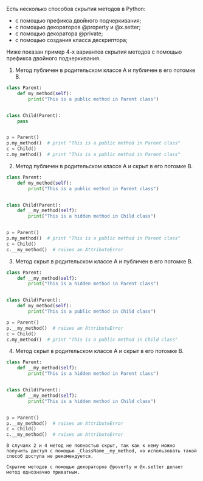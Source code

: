 Есть несколько способов скрытия методов в Python:
- с помощью префикса двойного подчеркивания;
- с помощью декораторов @property и @x.setter;
- c помощью декоратора @private;
- с помощью создания класса дескриптора;

Ниже показан пример 4-х вариантов скрытия методов с помощью префикса двойного подчеркивания.

1) Метод публичен в родительском классе А и публичен в его потомке B.

```python
class Parent:
    def my_method(self):
        print("This is a public method in Parent class")


class Child(Parent):
    pass


p = Parent()
p.my_method()  # print "This is a public method in Parent class"
c = Child()
c.my_method()  # print "This is a public method in Parent class"
```

2) Метод публичен в родительском классе А и скрыт в его потомке B.
```python
class Parent:
    def my_method(self):
        print("This is a public method in Parent class")


class Child(Parent):
    def __my_method(self):
        print("This is a hidden method in Child class")


p = Parent()
p.my_method()  # print "This is a public method in Parent class"
c = Child()
c.__my_method()  # raises an AttributeError
```

3) Метод скрыт в родительском классе А и публичен в его потомке B.
```python
class Parent:
    def __my_method(self):
        print("This is a hidden method in Parent class")


class Child(Parent):
    def my_method(self):
        print("This is a public method in Child class")

p = Parent()
p.__my_method()  # raises an AttributeError
c = Child()
c.my_method()  # print "This is a public method in Child class"
```

4) Метод скрыт в родительском классе А и скрыт в его потомке B.
```python
class Parent:
    def __my_method(self):
        print("This is a hidden method in Parent class")


class Child(Parent):
    def __my_method(self):
        print("This is a hidden method in Child class")


p = Parent()
p.__my_method()  # raises an AttributeError
c = Child()
c.__my_method()  # raises an AttributeError
```
`В случаях 2 и 4 метод не полностью скрыт, так как к нему можно получить доступ с помощью _ClassName__my_method, но использовать такой способ доступа не рекомендуется.`

`Скрытие методов с помощью декораторов @poverty и @x.setter делает метод однозначно приватным.`
